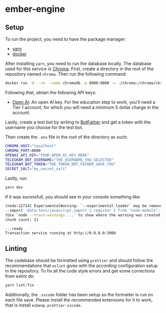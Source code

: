 # ember-engine

## Setup

To run the project, you need to have the package manager:

- [yarn](https://classic.yarnpkg.com/lang/en/docs/install)
- [docker](https://www.docker.com/)

After installing `yarn`, you need to run the database locally. The database used for
this service is [Chroma](https://www.trychroma.com/). First, create a directory in the
root of the repository named `chroma`. Then run the following command:

```bash
docker run -d --rm --name chromadb -p 8000:8000 -v ./chroma:/chroma/chroma -e IS_PERSISTENT=TRUE -e ANONYMIZED_TELEMETRY=TRUE chromadb/chroma:latest
```

Following that, obtain the following API keys:

- [Open AI](https://openai.com/): An open AI key. For the education step to work, you'll need a Tier 1 account, for which you will need a minimum 5 dollar charge in the account.

Lastly, create a test bot by writing to [BotFather](https://t.me/BotFather) and get a token with the username you choose for the test bot.

Then create the `.env` file in the root of the directory as such:

```sh
CHROMA_HOST="localhost"
CHROMA_PORT=8000
OPENAI_API_KEY="YOUR_OPEN_AI_KEY_HERE"
TELEGRAM_BOT_USERNAME="THE_USERNAME_YOU_SELECTED"
TELEGRAM_BOT_TOKEN="THE_TOKEN_BOT_FATHER_GAVE_YOU"
SECRET_SALT="my_secret_salt"
```

Lastly, run:

```sh
yarn dev
```

If it was sucessfull, you should see in your console something like:

```bash
(node:12714) ExperimentalWarning: `--experimental-loader` may be removed in the future; instead use `register()`:
--import 'data:text/javascript,import { register } from "node:module"; import { pathToFileURL } from "node:url"; register("ts-node/esm", pathToFileURL("./"));'
(Use `node --trace-warnings ...` to show where the warning was created)
chunk count: 21

...ready
Transaction service running at http://0.0.0.0:3000
```

## Linting

The codebase should be formatted using `prettier` and should follow the recommendations
that `eslint` gives with the according configuration setup in the repository. To fix
all the code style errors and get some corrections from eslint do:

```bash
yarn lint:fix
```

Additionally, the `.vscode` folder has been setup so the formatter is run on each file
save. Please install the recommended extensions for it to work, that is install
`esbenp.prettier-vscode`.
